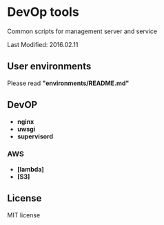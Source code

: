 DevOp tools
===========
Common scripts for management server and service

Last Modified: 2016.02.11

## User environments
Please read **"environments/README.md"**

## DevOP
  * **nginx**
  * **uwsgi**
  * **supervisord**

### AWS
  * **[lambda]**
  * **[S3]**

## License
MIT license
